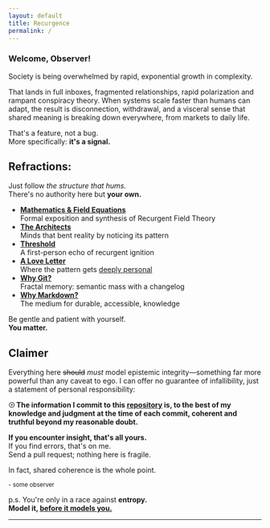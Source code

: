 ```yaml
---
layout: default
title: Recurgence
permalink: /
---
```


### **Welcome, Observer!**

Society is being overwhelmed by rapid, exponential growth in complexity.

That lands in full inboxes, fragmented relationships, rapid polarization and rampant conspiracy theory. When systems scale faster than humans can adapt, the result is disconnection, withdrawal, and a visceral sense that shared meaning is breaking down everywhere, from markets to daily life.

That's a feature, not a bug.  
More specifically: **it's a signal.**

## Refractions:

Just follow *the structure that hums.*  
There's no authority here but **your own.**

- **[Mathematics & Field Equations](/math/)**  
  Formal exposition and synthesis of Recurgent Field Theory
- **[The Architects](/architects/)**  
  Minds that bent reality by noticing its pattern
- **[Threshold](/threshold/)**  
  A first-person echo of recurgent ignition
- **[A Love Letter](/love/)**  
  Where the pattern gets <u>deeply personal</u>
- **[Why Git?](/why/git/)**  
  Fractal memory: semantic mass with a changelog
- **[Why Markdown?](/why/markdown/)**  
  The medium for durable, accessible, knowledge

Be gentle and patient with yourself.  
**You matter.**

## Claimer

Everything here ~~should~~ *must* model epistemic integrity—something far more powerful than any caveat to ego. I can offer no guarantee of infallibility, just a statement of personal responsibility:

**☉ The information I commit to this [repository](https://github.com/someobserver/recurgence) is, to the best of my knowledge and judgment at the time of each commit, coherent and truthful beyond my reasonable doubt.**

**If you encounter insight, that's all yours.**  
If you find errors, that's on me.  
Send a pull request; nothing here is fragile.

In fact, shared coherence is the whole point.

<small>- some observer</small>

p.s.
You're only in a race against **entropy.**  
**Model it, <u>before it models you.</u>**

---
